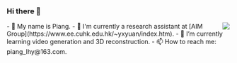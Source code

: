 ### Hi there 👋
<img align="right" src="https://github-readme-stats.vercel.app/api?username=LiuHengyu321&show_icons=true">
- 👋 My name is Piang.
- 💼 I'm currently a research assistant at [AIM Group](https://www.ee.cuhk.edu.hk/~yxyuan/index.htm).
- 🌱 I’m currently learning video generation and 3D reconstruction.
- 📫 How to reach me: piang_lhy@163.com.

